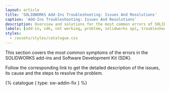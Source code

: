 ```yaml
---
layout: article
title: 'SOLIDWORKS Add-Ins Troubleshooting: Issues And Resolutions'
caption: 'Add-Ins Troubleshooting: Issues And Resolutions'
description: Overview and solutions for the most common errors of SOLIDWORKS add-ins and SDK
labels: [add-in, sdk, not working, problem, solidworks api, troubleshooting]
styles:
  - /assets/styles/catalogue.css
---
```

This section covers the most common symptoms of the errors in the SOLIDWORKS add-ins and Software Development Kit (SDK).

Follow the corresponding link to get the detailed description of the issues, its cause and the steps to resolve the problem.

{% catalogue { type: sw-addin-fix } %}
